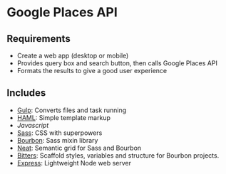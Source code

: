 # Google Places API

Requirements
------------
* Create a web app (desktop or mobile)
* Provides query box and search button, then calls Google Places API
* Formats the results to give a good user experience


Includes
--------
* [Gulp](http://gulpjs.com): Converts files and task running
* [HAML](http://haml.info):
  Simple template markup
* *Javascript*
* [Sass](http://sass-lang.com):
  CSS with superpowers
* [Bourbon](http://bourbon.io):
  Sass mixin library
* [Neat](http://neat.bourbon.io):
  Semantic grid for Sass and Bourbon
* [Bitters](http://bitters.bourbon.io):
  Scaffold styles, variables and structure for Bourbon projects.
* [Express](http://expressjs.com): Lightweight Node web server
